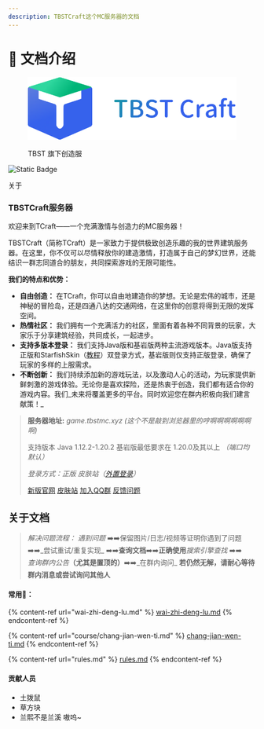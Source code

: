 ```yaml
---
description: TBSTCraft这个MC服务器的文档
---
```


# 🙂 文档介绍

<figure><img src=".gitbook/assets/Logo.png" alt=""><figcaption><p>TBST 旗下创造服</p></figcaption></figure>

![Static Badge](https://img.shields.io/badge/version-4.0-blue?link=a)

关于

### TBSTCraft服务器

欢迎来到TCraft——一个充满激情与创造力的MC服务器！

TBSTCraft（简称TCraft）是一家致力于提供极致创造乐趣的我的世界建筑服务器。在这里，你不仅可以尽情释放你的建造激情，打造属于自己的梦幻世界，还能结识一群志同道合的朋友，共同探索游戏的无限可能性。

**我们的特点和优势：**

* **自由创造：** 在TCraft，你可以自由地建造你的梦想。无论是宏伟的城市，还是神秘的冒险岛，还是四通八达的交通网络，在这里你的创意将得到无限的发挥空间。
* **热情社区：** 我们拥有一个充满活力的社区，里面有着各种不同背景的玩家，大家乐于分享建筑经验，共同成长，一起进步。
* **支持多版本登录：** 我们支持Java版和基岩版两种主流游戏版本。Java版支持正版和StarfishSkin（[教程](wai-zhi-deng-lu.md)）双登录方式，基岩版则仅支持正版登录，确保了玩家的多样的上服需求。
* **不断创新：** 我们持续添加新的游戏玩法，以及激动人心的活动，为玩家提供新鲜刺激的游戏体验。无论你是喜欢探险，还是热衷于创造，我们都有适合你的游戏内容。我们_未来将覆盖更多的平台。同时欢迎您在群内积极向我们建言献策！_

> **服务器地址:** _game.tbstmc.xyz (这个不是敲到浏览器里的哼啊啊啊啊啊啊啊)_
>
> 支持版本 Java 1.12.2-1.20.2 基岩版最低要求在 1.20.0及其以上 _（端口均默认）_
>
> _登录方式：正版 皮肤站（_[_外置登录_](wai-zhi-deng-lu.md)_）_
>
> [新版官网](https://tbstmc.xyz) [皮肤站](https://skin.tbstmc.xyz) [加入QQ群](https://jq.qq.com/?\_wv=1027\&k=2tS7cxcw) [反馈问题](https://wj.qq.com/s2/12345977/adeb/)

## 关于文档

> _解决问题流程：_ _遇到问题_ ➡️➡️保留图片/日志/视频等证明你遇到了问题 ➡️➡️_尝试重试/重复实现_ ➡️➡️**查询文档**➡️➡️**正确使用**_搜索引擎查找_ ➡️➡️\
> _查询群内公告_**（尤其是置顶的）**➡️➡️_在群内询问_ **若仍然无解，请耐心等待群内消息或尝试询问其他人**

#### 常用🔗：

{% content-ref url="wai-zhi-deng-lu.md" %}
[wai-zhi-deng-lu.md](wai-zhi-deng-lu.md)
{% endcontent-ref %}

{% content-ref url="course/chang-jian-wen-ti.md" %}
[chang-jian-wen-ti.md](course/chang-jian-wen-ti.md)
{% endcontent-ref %}

{% content-ref url="rules.md" %}
[rules.md](rules.md)
{% endcontent-ref %}

#### 贡献人员

* 土拨鼠
* 草方块
* 兰熙不是兰溪 ⁧\~嗷呜
